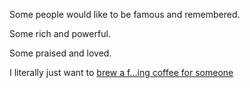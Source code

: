 Some people would like to be famous and remembered.

Some rich and powerful.

Some praised and loved.

I literally just want to [brew a f...ing coffee for someone](https://youtu.be/ojQB7PYaU28?t=5)
